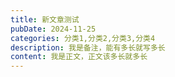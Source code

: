 ```yaml
---
title: 新文章测试
pubDate: 2024-11-25
categories: 分类1,分类2,分类3,分类4
description: 我是备注，能有多长就写多长
content: 我是正文，正文该多长就多长
---
```

